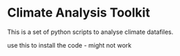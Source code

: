 # Climate Analysis Toolkit

This is a set of python scripts to analyse climate datafiles.

use this to install the code - might not work
